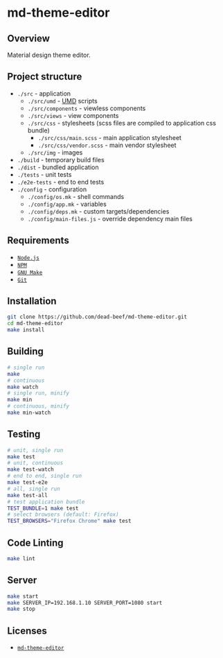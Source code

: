 # md-theme-editor

## Overview

Material design theme editor.

## Project structure

* `./src` - application
  * `./src/umd` - [UMD](https://github.com/umdjs/umd) scripts
  * `./src/components` - viewless components
  * `./src/views` - view components
  * `./src/css` - stylesheets (scss files are compiled to application css bundle)
    * `./src/css/main.scss` - main application stylesheet
    * `./src/css/vendor.scss` - main vendor stylesheet
  * `./src/img` - images
* `./build` - temporary build files
* `./dist` - bundled application
* `./tests` - unit tests
* `./e2e-tests` - end to end tests
* `./config` - configuration
  * `./config/os.mk` - shell commands
  * `./config/app.mk` - variables
  * `./config/deps.mk` - custom targets/dependencies
  * `./config/main-files.js` - override dependency main files

## Requirements

- [`Node.js`](https://nodejs.org/)
- [`NPM`](https://nodejs.org/)
- [`GNU Make`](https://www.gnu.org/software/make/)
- [`Git`](https://git-scm.com/)

## Installation

```bash
git clone https://github.com/dead-beef/md-theme-editor.git
cd md-theme-editor
make install
```

## Building

```bash
# single run
make
# continuous
make watch
# single run, minify
make min
# continuous, minify
make min-watch
```

## Testing

```bash
# unit, single run
make test
# unit, continuous
make test-watch
# end to end, single run
make test-e2e
# all, single run
make test-all
# test application bundle
TEST_BUNDLE=1 make test
# select browsers (default: Firefox)
TEST_BROWSERS="Firefox Chrome" make test
```

## Code Linting

```bash
make lint
```

## Server

```bash
make start
make SERVER_IP=192.168.1.10 SERVER_PORT=1080 start
make stop
```

## Licenses

* [`md-theme-editor`](LICENSE)

